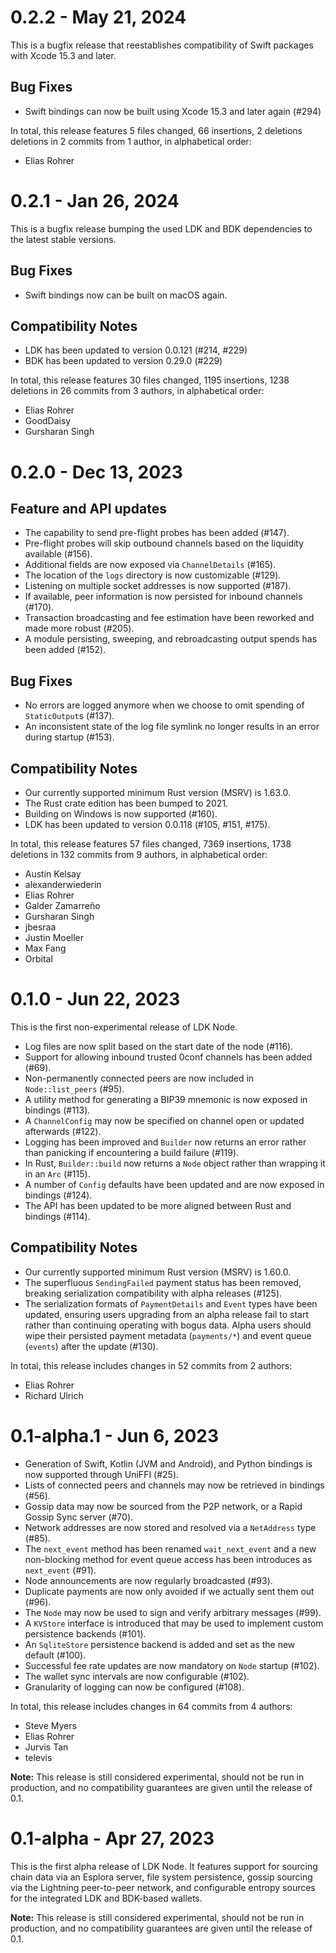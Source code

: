 # 0.2.2 - May 21, 2024

This is a bugfix release that reestablishes compatibility of Swift packages
with Xcode 15.3 and later.

## Bug Fixes

- Swift bindings can now be built using Xcode 15.3 and later again (#294)

In total, this release features 5 files changed, 66 insertions, 2 deletions
deletions in 2 commits from 1 author, in alphabetical order:

- Elias Rohrer

# 0.2.1 - Jan 26, 2024

This is a bugfix release bumping the used LDK and BDK dependencies to the
latest stable versions.

## Bug Fixes
- Swift bindings now can be built on macOS again.

## Compatibility Notes
- LDK has been updated to version 0.0.121 (#214, #229)
- BDK has been updated to version 0.29.0 (#229)

In total, this release features 30 files changed, 1195 insertions, 1238
deletions in 26 commits from 3 authors, in alphabetical order:

- Elias Rohrer
- GoodDaisy
- Gursharan Singh

# 0.2.0 - Dec 13, 2023

## Feature and API updates
- The capability to send pre-flight probes has been added (#147).
- Pre-flight probes will skip outbound channels based on the liquidity available (#156).
- Additional fields are now exposed via `ChannelDetails` (#165).
- The location of the `logs` directory is now customizable (#129).
- Listening on multiple socket addresses is now supported (#187).
- If available, peer information is now persisted for inbound channels (#170).
- Transaction broadcasting and fee estimation have been reworked and made more robust (#205).
- A module persisting, sweeping, and rebroadcasting output spends has been added (#152).

## Bug Fixes
- No errors are logged anymore when we choose to omit spending of `StaticOutput`s (#137).
- An inconsistent state of the log file symlink no longer results in an error during startup (#153).

## Compatibility Notes
- Our currently supported minimum Rust version (MSRV) is 1.63.0.
- The Rust crate edition has been bumped to 2021.
- Building on Windows is now supported (#160).
- LDK has been updated to version 0.0.118 (#105, #151, #175).

In total, this release features 57 files changed, 7369 insertions, 1738 deletions in 132 commits from 9 authors, in alphabetical order:

- Austin Kelsay
- alexanderwiederin
- Elias Rohrer
- Galder Zamarreño
- Gursharan Singh
- jbesraa
- Justin Moeller
- Max Fang
- Orbital

# 0.1.0 - Jun 22, 2023
This is the first non-experimental release of LDK Node.

- Log files are now split based on the start date of the node (#116).
- Support for allowing inbound trusted 0conf channels has been added (#69).
- Non-permanently connected peers are now included in `Node::list_peers` (#95).
- A utility method for generating a BIP39 mnemonic is now exposed in bindings (#113).
- A `ChannelConfig` may now be specified on channel open or updated afterwards (#122).
- Logging has been improved and `Builder` now returns an error rather than panicking if encountering a build failure (#119).
- In Rust, `Builder::build` now returns a `Node` object rather than wrapping it in an `Arc` (#115).
- A number of `Config` defaults have been updated and are now exposed in bindings (#124).
- The API has been updated to be more aligned between Rust and bindings (#114).

## Compatibility Notes
- Our currently supported minimum Rust version (MSRV) is 1.60.0.
- The superfluous `SendingFailed` payment status has been removed, breaking serialization compatibility with alpha releases (#125).
- The serialization formats of `PaymentDetails` and `Event` types have been updated, ensuring users upgrading from an alpha release fail to start rather than continuing operating with bogus data. Alpha users should wipe their persisted payment metadata (`payments/*`) and event queue (`events`) after the update (#130).

In total, this release includes changes in 52 commits from 2 authors:
- Elias Rohrer
- Richard Ulrich

# 0.1-alpha.1 - Jun 6, 2023
- Generation of Swift, Kotlin (JVM and Android), and Python bindings is now supported through UniFFI (#25).
- Lists of connected peers and channels may now be retrieved in bindings (#56).
- Gossip data may now be sourced from the P2P network, or a Rapid Gossip Sync server (#70).
- Network addresses are now stored and resolved via a `NetAddress` type (#85).
- The `next_event` method has been renamed `wait_next_event` and a new non-blocking method for event queue access has been introduces as `next_event` (#91).
- Node announcements are now regularly broadcasted (#93).
- Duplicate payments are now only avoided if we actually sent them out (#96).
- The `Node` may now be used to sign and verify arbitrary messages (#99).
- A `KVStore` interface is introduced that may be used to implement custom persistence backends (#101).
- An `SqliteStore` persistence backend is added and set as the new default (#100).
- Successful fee rate updates are now mandatory on `Node` startup (#102).
- The wallet sync intervals are now configurable (#102).
- Granularity of logging can now be configured (#108).


In total, this release includes changes in 64 commits from 4 authors:
- Steve Myers
- Elias Rohrer
- Jurvis Tan
- televis

**Note:** This release is still considered experimental, should not be run in
production, and no compatibility guarantees are given until the release of 0.1.

# 0.1-alpha - Apr 27, 2023
This is the first alpha release of LDK Node. It features support for sourcing
chain data via an Esplora server, file system persistence, gossip sourcing via
the Lightning peer-to-peer network, and configurable entropy sources for the
integrated LDK and BDK-based wallets.

**Note:** This release is still considered experimental, should not be run in
production, and no compatibility guarantees are given until the release of 0.1.

